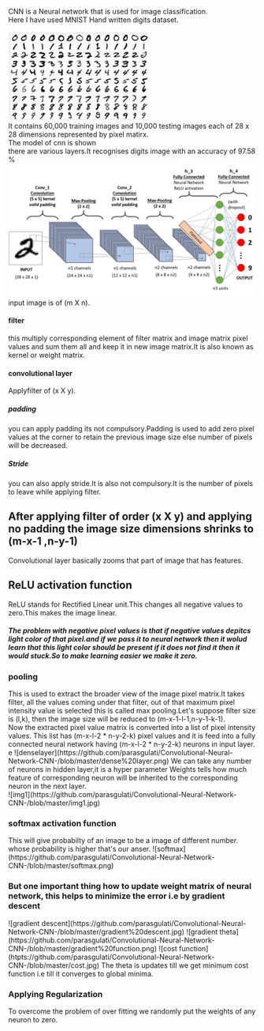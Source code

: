 CNN is a Neural network that is used for image classification.<br/>
Here I have used MNIST Hand written digits dataset.<br/><br/>
![dataset](https://github.com/parasgulati/Convolutional-Neural-Network-CNN-/blob/master/we.jpg)
<br/>It contains 60,000 training images and 10,000 testing images each of 28 x 28 dimensions represented by pixel matirx.
<br/>The model of cnn is shown<br/> 
there are various layers.It recognises digits image with an accuracy of 97.58 %
![mode](https://github.com/parasgulati/Convolutional-Neural-Network-CNN-/blob/master/c.jpeg)
input image is of (m X n).
<h4>filter</h4> this multiply corresponding element of filter matrix and image matrix pixel values and sum them all and keep it in new image matrix.It is also known as kernel or weight matrix.
<h4>convolutional layer</h4>Applyfilter of (x X y).
<h5>padding</h5>you can apply padding its not compulsory.Padding is used to add zero pixel values at the corner to retain the previous image size else number of pixels will be decreased.
<h5>Stride</h5>you can also apply stride.It is also not compulsory.It is the number of pixels to leave while applying filter.
<h2>After applying filter of order (x X y) and applying no padding the image size dimensions shrinks to (m-x-1 ,n-y-1) </h2>
Convolutional layer basically zooms that part of image that has features.
<h2>ReLU activation function</h2>
ReLU stands for Rectified Linear unit.This changes all negative values to zero.This makes the image linear.
<h5>The problem with negative pixel values is that if negative values depitcs light color of that pixel.and if we pass it to neural network then it wolud learn that this light color should be present if it does not find it then it would stuck.So to make learning easier we make it zero.</h5>
<h3>pooling</h3>This is used to extract the broader view of the image pixel matrix.It takes filter, all the values coming under that filter, out of that maximum pixel intensity value is selected this is called max pooling.Let's suppose filter size is (l,k), then the image size will be reduced to (m-x-1-l-1,n-y-1-k-1).
<br>
Now the extracted pixel value matrix is converted into a list of pixel intensity values.
This list has (m-x-l-2 * n-y-2-k) pixel values and it is feed into a fully connected neural network having  (m-x-l-2 * n-y-2-k) neurons in input layer.
<br>e 
![denselayer](https://github.com/parasgulati/Convolutional-Neural-Network-CNN-/blob/master/dense%20layer.png)
We can take any number of neurons in hidden layer,it is a hyper parameter
Weights tells how much feature of corresponding neuron will be inherited to the corresponding neuron in the next layer. 
<br>
![img1](https://github.com/parasgulati/Convolutional-Neural-Network-CNN-/blob/master/img1.jpg)
<br>
<h3>softmax activation function</h3>
This will give probabilty of an image to be a image of different number. whose probability is higher that's our anser.
![softmax](https://github.com/parasgulati/Convolutional-Neural-Network-CNN-/blob/master/softmax.png)
<h3>But one important thing how to update weight matrix of neural network, this helps to minimize the error i.e by gradient descent</h3>
![gradient descent](https://github.com/parasgulati/Convolutional-Neural-Network-CNN-/blob/master/gradient%20descent.jpg)
![gradient theta](https://github.com/parasgulati/Convolutional-Neural-Network-CNN-/blob/master/gradient%20function.png)
![cost function](htpts://github.com/parasgulati/Convolutional-Neural-Network-CNN-/blob/master/cost.jpg)
The theta is updates till we get minimum cost function i.e till it converges to global minima.
<h3>Applying Regularization</h3>
To overcome the problem of over fitting we randomly put the weights of any neuron to zero. 
